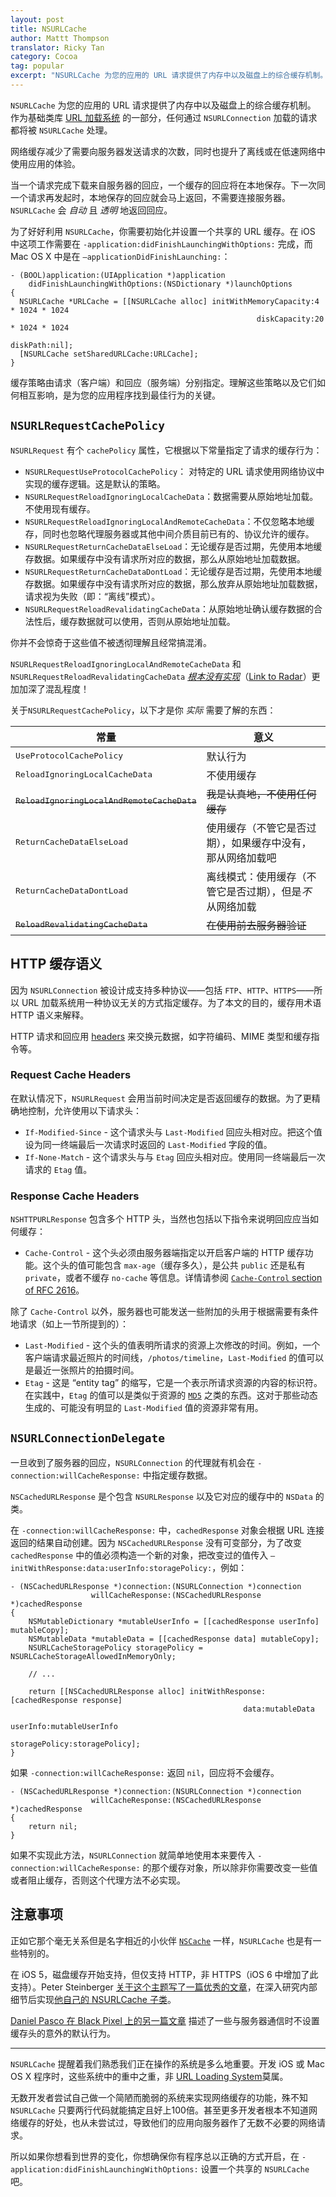 ```yaml
---
layout: post
title: NSURLCache
author: Mattt Thompson
translator: Ricky Tan
category: Cocoa
tag: popular
excerpt: "NSURLCache 为您的应用的 URL 请求提供了内存中以及磁盘上的综合缓存机制。作为基础类库 URL 加载系统的一部分，任何通过 NSURLConnection 加载的请求都将被 NSURLCache 处理。"
---
```


`NSURLCache` 为您的应用的 URL 请求提供了内存中以及磁盘上的综合缓存机制。 作为基础类库 [URL 加载系统](https://developer.apple.com/library/mac/#documentation/Cocoa/Conceptual/URLLoadingSystem/URLLoadingSystem.html#//apple_ref/doc/uid/10000165i) 的一部分，任何通过 `NSURLConnection` 加载的请求都将被 `NSURLCache` 处理。

网络缓存减少了需要向服务器发送请求的次数，同时也提升了离线或在低速网络中使用应用的体验。

当一个请求完成下载来自服务器的回应，一个缓存的回应将在本地保存。下一次同一个请求再发起时，本地保存的回应就会马上返回，不需要连接服务器。`NSURLCache` 会 _自动_ 且 _透明_ 地返回回应。

为了好好利用 `NSURLCache`，你需要初始化并设置一个共享的 URL 缓存。在 iOS 中这项工作需要在 `-application:didFinishLaunchingWithOptions:` 完成，而 Mac OS X 中是在 `–applicationDidFinishLaunching:`：

~~~{objective-c}
- (BOOL)application:(UIApplication *)application
    didFinishLaunchingWithOptions:(NSDictionary *)launchOptions
{
  NSURLCache *URLCache = [[NSURLCache alloc] initWithMemoryCapacity:4 * 1024 * 1024
                                                       diskCapacity:20 * 1024 * 1024
                                                           diskPath:nil];
  [NSURLCache setSharedURLCache:URLCache];
}
~~~

缓存策略由请求（客户端）和回应（服务端）分别指定。理解这些策略以及它们如何相互影响，是为您的应用程序找到最佳行为的关键。

## `NSURLRequestCachePolicy`

`NSURLRequest` 有个 `cachePolicy` 属性，它根据以下常量指定了请求的缓存行为：

- `NSURLRequestUseProtocolCachePolicy`： 对特定的 URL 请求使用网络协议中实现的缓存逻辑。这是默认的策略。
- `NSURLRequestReloadIgnoringLocalCacheData`：数据需要从原始地址加载。不使用现有缓存。
- `NSURLRequestReloadIgnoringLocalAndRemoteCacheData`：不仅忽略本地缓存，同时也忽略代理服务器或其他中间介质目前已有的、协议允许的缓存。
- `NSURLRequestReturnCacheDataElseLoad`：无论缓存是否过期，先使用本地缓存数据。如果缓存中没有请求所对应的数据，那么从原始地址加载数据。
- `NSURLRequestReturnCacheDataDontLoad`：无论缓存是否过期，先使用本地缓存数据。如果缓存中没有请求所对应的数据，那么放弃从原始地址加载数据，请求视为失败（即：“离线”模式）。
- `NSURLRequestReloadRevalidatingCacheData`：从原始地址确认缓存数据的合法性后，缓存数据就可以使用，否则从原始地址加载。

你并不会惊奇于这些值不被透彻理解且经常搞混淆。

`NSURLRequestReloadIgnoringLocalAndRemoteCacheData` 和 `NSURLRequestReloadRevalidatingCacheData` [_根本没有实现_](https://gist.github.com/mattt/4753073#file-nsurlrequest-h-L95-L108)（[Link to Radar](http://openradar.appspot.com/radar?id=1755401)）更加加深了混乱程度！

关于`NSURLRequestCachePolicy`，以下才是你 _实际_ 需要了解的东西：

<table>
  <thead>
    <tr>
      <th>常量</th>
      <th>意义</th>
    </tr>
  </thead>
  <tbody>
    <tr>
      <td><tt>UseProtocolCachePolicy</tt></td>
      <td>默认行为</td>
    </tr>
    <tr>
      <td><tt>ReloadIgnoringLocalCacheData</tt></td>
      <td>不使用缓存</td>
    </tr>
    <tr>
      <td><del><tt>ReloadIgnoringLocalAndRemoteCacheData</tt></del></td>
      <td><del>我是认真地，不使用任何缓存</del></td>
    </tr>
    <tr>
      <td><tt>ReturnCacheDataElseLoad</tt></td>
      <td>使用缓存（不管它是否过期），如果缓存中没有，那从网络加载吧</td>
    </tr>
    <tr>
      <td><tt>ReturnCacheDataDontLoad</tt></td>
      <td>离线模式：使用缓存（不管它是否过期），但是<em>不</em>从网络加载</td>
    </tr>
    <tr>
      <td><del><tt>ReloadRevalidatingCacheData</tt></del></td>
      <td><del>在使用前去服务器验证</del></td>
    </tr>
  </tbody>
</table>

## HTTP 缓存语义

因为 `NSURLConnection` 被设计成支持多种协议——包括 `FTP`、`HTTP`、`HTTPS`——所以 URL 加载系统用一种协议无关的方式指定缓存。为了本文的目的，缓存用术语 HTTP 语义来解释。

HTTP 请求和回应用 [headers](http://www.w3.org/Protocols/rfc2616/rfc2616-sec14.html) 来交换元数据，如字符编码、MIME 类型和缓存指令等。

### Request Cache Headers

在默认情况下，`NSURLRequest` 会用当前时间决定是否返回缓存的数据。为了更精确地控制，允许使用以下请求头：

* `If-Modified-Since` - 这个请求头与 `Last-Modified` 回应头相对应。把这个值设为同一终端最后一次请求时返回的 `Last-Modified` 字段的值。
* `If-None-Match` - 这个请求头与与 `Etag` 回应头相对应。使用同一终端最后一次请求的 `Etag` 值。

### Response Cache Headers

`NSHTTPURLResponse` 包含多个 HTTP 头，当然也包括以下指令来说明回应应当如何缓存：

* `Cache-Control` - 这个头必须由服务器端指定以开启客户端的 HTTP 缓存功能。这个头的值可能包含 `max-age`（缓存多久），是公共 `public` 还是私有 `private`，或者不缓存 `no-cache` 等信息。详情请参阅 [`Cache-Control` section of RFC 2616](http://www.w3.org/Protocols/rfc2616/rfc2616-sec14.html#sec14.9)。

除了 `Cache-Control` 以外，服务器也可能发送一些附加的头用于根据需要有条件地请求（如上一节所提到的）：

* `Last-Modified` - 这个头的值表明所请求的资源上次修改的时间。例如，一个客户端请求最近照片的时间线，`/photos/timeline`，`Last-Modified` 的值可以是最近一张照片的拍摄时间。
* `Etag` - 这是 “entity tag” 的缩写，它是一个表示所请求资源的内容的标识符。在实践中，`Etag` 的值可以是类似于资源的 [`MD5`](http://en.wikipedia.org/wiki/MD5) 之类的东西。这对于那些动态生成的、可能没有明显的 `Last-Modified` 值的资源非常有用。

## `NSURLConnectionDelegate`

一旦收到了服务器的回应，`NSURLConnection` 的代理就有机会在 `-connection:willCacheResponse:` 中指定缓存数据。

`NSCachedURLResponse` 是个包含 `NSURLResponse` 以及它对应的缓存中的 `NSData` 的类。

在 `-connection:willCacheResponse:` 中，`cachedResponse` 对象会根据 URL 连接返回的结果自动创建。因为 `NSCachedURLResponse` 没有可变部分，为了改变 `cachedResponse` 中的值必须构造一个新的对象，把改变过的值传入 `–initWithResponse:data:userInfo:storagePolicy:`，例如：

~~~{objective-c}
- (NSCachedURLResponse *)connection:(NSURLConnection *)connection
                  willCacheResponse:(NSCachedURLResponse *)cachedResponse
{
    NSMutableDictionary *mutableUserInfo = [[cachedResponse userInfo] mutableCopy];
    NSMutableData *mutableData = [[cachedResponse data] mutableCopy];
    NSURLCacheStoragePolicy storagePolicy = NSURLCacheStorageAllowedInMemoryOnly;

    // ...

    return [[NSCachedURLResponse alloc] initWithResponse:[cachedResponse response]
                                                    data:mutableData
                                                userInfo:mutableUserInfo
                                           storagePolicy:storagePolicy];
}
~~~

如果 `-connection:willCacheResponse:` 返回 `nil`，回应将不会缓存。

~~~{objective-c}
- (NSCachedURLResponse *)connection:(NSURLConnection *)connection
                  willCacheResponse:(NSCachedURLResponse *)cachedResponse
{
    return nil;
}
~~~

如果不实现此方法，`NSURLConnection` 就简单地使用本来要传入 `-connection:willCacheResponse:` 的那个缓存对象，所以除非你需要改变一些值或者阻止缓存，否则这个代理方法不必实现。

## 注意事项

正如它那个毫无关系但是名字相近的小伙伴 [`NSCache`](http://nshipster.cn/nscache/) 一样，`NSURLCache` 也是有一些特别的。

在 iOS 5，磁盘缓存开始支持，但仅支持 HTTP，非 HTTPS（iOS 6 中增加了此支持）。Peter Steinberger [关于这个主题写了一篇优秀的文章](http://petersteinberger.com/blog/2012/nsurlcache-uses-a-disk-cache-as-of-ios5/)，在深入研究内部细节后实现[他自己的 NSURLCache 子类](https://github.com/steipete/SDURLCache)。

[Daniel Pasco 在 Black Pixel 上的另一篇文章](http://blackpixel.com/blog/2012/05/caching-and-nsurlconnection.html) 描述了一些与服务器通信时不设置缓存头的意外的默认行为。

---

`NSURLCache` 提醒着我们熟悉我们正在操作的系统是多么地重要。开发 iOS 或 Mac OS X 程序时，这些系统中的重中之重，非 [URL Loading System](https://developer.apple.com/library/mac/#documentation/Cocoa/Conceptual/URLLoadingSystem/URLLoadingSystem.html#//apple_ref/doc/uid/10000165i)莫属。

无数开发者尝试自己做一个简陋而脆弱的系统来实现网络缓存的功能，殊不知 `NSURLCache` 只要两行代码就能搞定且好上100倍。甚至更多开发者根本不知道网络缓存的好处，也从未尝试过，导致他们的应用向服务器作了无数不必要的网络请求。

所以如果你想看到世界的变化，你想确保你有程序总以正确的方式开启，在 `-application:didFinishLaunchingWithOptions:` 设置一个共享的 `NSURLCache` 吧。
